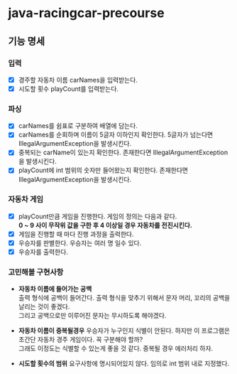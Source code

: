 # java-racingcar-precourse

## 기능 명세

### 입력

- [x] 경주할 자동차 이름 carNames을 입력받는다.
- [x] 시도할 횟수 playCount를 입력받는다.

### 파싱

- [x] carNames를 쉼표로 구분하여 배열에 담는다.
- [x] carNames를 순회하며 이름이 5글자 이하인지 확인한다. 5글자가 넘는다면 IllegalArgumentException을 발생시킨다.
- [x] 중복되는 carName이 있는지 확인한다. 존재한다면 IllegalArgumentException을 발생시킨다.
- [x] playCount에 int 범위의 숫자만 들어왔는지 확인한다. 존재한다면 IllegalArgumentException을 발생시킨다.

### 자동차 게임

- [x] playCount만큼 게임을 진행한다. 게임의 정의는 다음과 같다.  
  **0 ~ 9 사이 무작위 값을 구한 후 4 이상일 경우 자동차를 전진시킨다.**
- [x] 게임을 진행할 때 마다 진행 과정을 출력한다.
- [x] 우승자를 판별한다.
  우승자는 여러 명 일수 있다.
- [x] 우승자를 출력한다.

### 고민해볼 구현사항

- **자동차 이름에 들어가는 공백**  
  출력 형식에 공백이 들어간다. 출력 형식을 맞추기 위해서 문자 머리, 꼬리의 공백을 날리는 것이 좋겠다.  
  그리고 공백으로만 이루어진 문자는 무시하도록 해야겠다.

- **자동차 이름이 중복될경우**
  우승자가 누구인지 식별이 안된다. 하지만 이 프로그램은 초간단 자동차 경주 게임이다. 꼭 구분해야 할까?  
  그래도 이정도는 식별할 수 있는게 좋을 것 같다. 중복될 경우 에러처리 하자.

- **시도할 횟수의 범위**
  요구사항에 명시되어있지 않다. 임의로 int 범위 내로 지정했다.